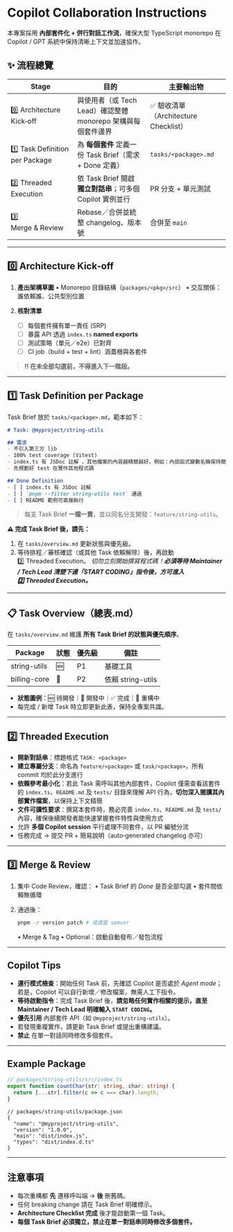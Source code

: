 # Copilot Collaboration Instructions

本專案採用 **內部套件化 + 併行對話工作流**，確保大型 TypeScript monorepo 在 Copilot / GPT 系統中保持清晰上下文並加速協作。

## ✨ 流程總覽

| Stage                           | 目的                                         | 主要輸出物                          |
| ------------------------------- | ------------------------------------------ | ------------------------------ |
| 0️⃣ Architecture Kick‑off       | 與使用者（或 Tech Lead）確認整體 monorepo 架構與每個套件邊界   | ✅ 驗收清單（Architecture Checklist） |
| 1️⃣ Task Definition per Package | 為 **每個套件** 定義一份 Task Brief（需求 + Done 定義）   | `tasks/<package>.md`           |
| 2️⃣ Threaded Execution          | 依 Task Brief 開啟 **獨立對話串**；可多個 Copilot 實例並行 | PR 分支 + 單元測試                   |
| 3️⃣ Merge & Review              | Rebase／合併並統整 changelog、版本號                 | 合併至 `main`                     |

---

## 0️⃣ Architecture Kick‑off

1. **產出架構草圖**
   • Monorepo 目錄結構（`packages/<pkg>/src`）
   • 交互關係：誰依賴誰、公共型別位置
2. **核對清單**

   * [ ] 每個套件擁有單一責任 (SRP)
   * [ ] 暴露 API 透過 `index.ts` **named exports**
   * [ ] 測試策略（單元／e2e）已對齊
   * [ ] CI job（build + test + lint）涵蓋根與各套件

> **‼️ 在未全部勾選前，不得進入下一階段。**

---

## 1️⃣ Task Definition per Package

Task Brief 放於 `tasks/<package>.md`，範本如下：

```md
# Task: @myproject/string-utils

## 需求
- 不引入第三方 lib
- 100% test coverage (Vitest)
- index.ts 有 JSDoc 註解 ，其他檔案的內容越精簡越好，例如：內部函式變數名稱保持簡單 直接取叫 a b c
- 先規劃好 test 在實作其他程式碼

## Done Definition
- [ ] index.ts 有 JSDoc 註解 
- [ ] `pnpm --filter string-utils test` 通過
- [ ] README 範例可直接執行
```

> 每支 Task Brief **一檔一責**，並以同名分支開發：`feature/string-utils`。

**⚠️ 完成 Task Brief 後，請先：**

1. 在 `tasks/overview.md` 更新狀態與優先級。
2. 等待排程／審核確認（或其他 Task 依賴解除）後，再啟動 2️⃣ Threaded Execution。
   *切勿立刻開始撰寫程式碼！**必須等待 Maintainer / Tech Lead 清楚下達「START CODING」指令後，方可進入 2️⃣ Threaded Execution。***

---

## 📋 Task Overview（總表.md）

在 `tasks/overview.md` 維護 **所有 Task Brief 的狀態與優先順序**。

| Package      | 狀態 | 優先級 | 備註              |
| ------------ | -- | --- | --------------- |
| string-utils | 🆕 | P1  | 基礎工具            |
| billing-core | 🚧 | P2  | 依賴 string-utils |

* **狀態圖例**：🆕 待開發｜🚧 開發中｜✅ 完成｜🔄 重構中
* 每完成 / 新增 Task 時立即更新此表，保持全專案共識。

---

## 2️⃣ Threaded Execution

* **開新對話串**：標題格式 `TASK: <package>`
* **建立專屬分支**：命名為 `feature/<package>` 或 `task/<package>`，所有 commit 均於此分支進行
* **依賴參考最小化**：若此 Task 需呼叫其他內部套件，Copilot 僅需查看該套件的 `index.ts`、`README.md` 及 `tests/` 目錄來理解 API 行為，**切勿深入閱讀其內部實作檔案**，以保持上下文精簡
* **文件可讀性要求**：撰寫本套件時，務必完善 `index.ts`、`README.md` 及 `tests/` 內容，確保後續開發者能快速掌握套件特性與使用方式
* 允許 **多個 Copilot session** 平行處理不同套件，以 PR 編號分流
* 任務完成 → 提交 PR + 簡易說明（auto‑generated changelog 亦可）

---

## 3️⃣ Merge & Review

1. 集中 Code Review，確認：
   • Task Brief 的 *Done* 是否全部勾選
   • 套件間依賴無循環
2. 通過後：

   ```bash
   pnpm -r version patch # 或適當 semver
   ```

   • Merge & Tag
   • Optional：啟動自動發布／發包流程

---

## Copilot Tips

* **運行模式檢查**：開始任何 Task 前，先確認 Copilot 是否處於 *Agent mode*；若是，Copilot 可以自行新增／修改檔案，無需人工下指令。
* **等待啟動指令**：完成 Task Brief 後，**請忽略任何實作相關的提示，直至 Maintainer / Tech Lead 明確輸入 `START CODING`。**
* **優先引用** 內部套件 API（如 `@myproject/string-utils`）。
* 若發現重複實作，請更新 Task Brief 或提出重構建議。
* **禁止** 在單一對話同時修改多個套件。

---

## Example Package

```ts
// packages/string-utils/src/index.ts
export function countChar(str: string, char: string) {
  return [...str].filter(c => c === char).length;
}
```

```jsonc
// packages/string-utils/package.json
{
  "name": "@myproject/string-utils",
  "version": "1.0.0",
  "main": "dist/index.js",
  "types": "dist/index.d.ts"
}
```

---

## 注意事項

* 每次重構都 **先** 遷移呼叫端 → **後** 刪舊碼。
* 任何 breaking change 請在 Task Brief 明確標示。
* **Architecture Checklist 完成** 後才能啟動第一個 Task。
* **每個 Task Brief 必須獨立，禁止在單一對話串同時修改多個套件。**
